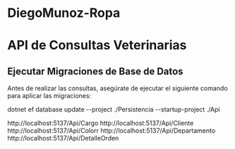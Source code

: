 # DiegoMunoz-Ropa
# API de Consultas Veterinarias

## Ejecutar Migraciones de Base de Datos

Antes de realizar las consultas, asegúrate de ejecutar el siguiente comando para aplicar las migraciones:

dotnet ef database update --project ./Persistencia --startup-project ./Api


http://localhost:5137/Api/Cargo
http://localhost:5137/Api/Cliente
http://localhost:5137/Api/Colorr
http://localhost:5137/Api/Departamento
http://localhost:5137/Api/DetalleOrden